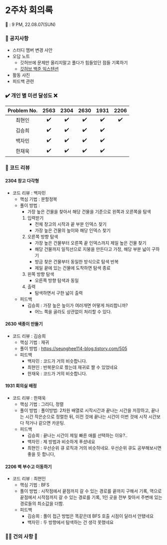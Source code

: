 # 2주차 회의록 

:calendar: : 9 PM, 22.08.07(SUN)

### :loudspeaker: 공지사항
- 스터디 멤버 변경 사안
- 오답 노트
  - 깃허브에 문제만 올리지말고 풀다가 힘들었던 점들 기록하기
  - [깃허브 백준 익스텐션](https://chrome.google.com/webstore/detail/%EB%B0%B1%EC%A4%80%ED%97%88%EB%B8%8Cbaekjoonhub/ccammcjdkpgjmcpijpahlehmapgmphmk)
- 활동 사진
- 피드백 관련

### :heavy_check_mark: 개인 별 미션 달성도 :x:
|Problem No.|2563|2304|2630|1931|2206|
|:-----------:|:-----:|:----:|:----:|:----:|:----:|
|최현인|:heavy_check_mark:|:heavy_check_mark:|:heavy_check_mark:|:heavy_check_mark:|:heavy_check_mark:|
|김승희|:heavy_check_mark:|:heavy_check_mark:|:heavy_check_mark:|:heavy_check_mark:||
|백자민|:heavy_check_mark:|:heavy_check_mark:|:heavy_check_mark:|:heavy_check_mark:||
|한재욱|:heavy_check_mark:|:heavy_check_mark:|:heavy_check_mark:|:heavy_check_mark:||

### :bookmark_tabs: 코드 리뷰

#### 2304 창고 다각형

- 코드 리뷰 : 백자민
  - 핵심 기법 : 분할정복
  - 풀이 방법 : 
    - 가장 높은 건물을 찾아서 해당 건물을 기준으로 왼쪽과 오른쪽을 탐색
    1. 입력받기
    	- 전체 창고의 시작과 끝 부분 인덱스 찾기
    	- 가장 높은 건물의 높이와 해당 인덱스 찾기
    2. 오른쪽 방향 탐색
    	- 가장 높은 건물부터 오른쪽 끝 인덱스까지 제일 높은 건물 찾기
    	- 해당 건물까지 일직선으로 지붕을 만든다고 가정, 해당 부분 넓이 구하기
    	- 방금 찾은 건물부터 동일한 방식으로 탐색 반복
    	- 제일 끝에 있는 건물에 도착하면 탐색 종료
    3. 왼쪽 방향 탐색
    	- 오른쪽 방향 탐색과 동일
    4. 출력
    	- 탐색하면서 구한 넓이 출력
  - 피드백
    - 김승희 : 가장 높은 높이가 여러개면 어떻게 처리합니까?
      - 어느 쪽을 골라도 상관없이 처리할 수 있다.

#### 2630 색종이 만들기

- 코드 리뷰 : 김승희
  - 핵심 기법 : 재귀
  - 풀이 방법 : https://seunghee114-blog.tistory.com/505
  - 피드백 
    - 백자민 : 코드가 거의 비슷합니다.
    - 최현인 : 반복문으로 짰는데 재귀로 짤 수 있었네요
    - 한재욱 : 코드가 거의 비슷합니다.

#### 1931 회의실 배정

- 코드 리뷰 : 한재욱
  - 핵심 기법 : 그리디, 정렬
  - 풀이 방법 : 풀이방법: 2차원 배열로 시작시간과 끝나는 시간을 저장하고, 끝나는 시간 작은순으로 정렬한 뒤, 이전 것에 끝나는 시간이 이번 것에 시작 시간보다 작거나 같으면 카운팅.
  - 피드백 
    - 김승희 : 끝나는 시간이 제일 빠른 애를 선택하는 이유?..
    - 백자민 : 제 방법과 비슷하게 푸셨네요
    - 최현인 : 우선순위 큐 로직과 거의 비슷하네요. 우선순위 큐도 공부해보시면 좋을 듯 합니다,
    

#### 2206 벽 부수고 이동하기
- 코드 리뷰 : 최현인
  - 핵심 기법 : BFS
  - 풀이 방법 : 시작점에서 끝점까지 갈 수 있는 경로를 끝까지 구해서 기록, 역으로 끝점에서 시작점까지 갈 수 있는 경로를 기록, 1인 곳을 전부 찾아서 주변에 있는 경로들의 최소값을 더함.
  - 피드백
    - 김승희 : 풀이 접근 방법은 똑같은데 BFS 호출 시점이 달라서 안됐네요
    - 백자민 : 두 방향에서 탐색하는 건 생각 못했네요

### :raising_hand_man: 건의 사항 :raising_hand:

